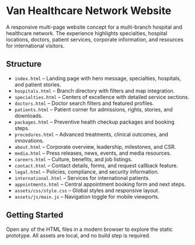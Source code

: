 # Van Healthcare Network Website

A responsive multi-page website concept for a multi-branch hospital and healthcare network. The experience highlights specialties, hospital locations, doctors, patient services, corporate information, and resources for international visitors.

## Structure

- `index.html` – Landing page with hero message, specialties, hospitals, and patient stories.
- `hospitals.html` – Branch directory with filters and map integration.
- `specialties.html` – Centers of excellence with detailed service sections.
- `doctors.html` – Doctor search filters and featured profiles.
- `patients.html` – Patient corner for admissions, rights, stories, and downloads.
- `packages.html` – Preventive health checkup packages and booking steps.
- `procedures.html` – Advanced treatments, clinical outcomes, and innovations.
- `about.html` – Corporate overview, leadership, milestones, and CSR.
- `media.html` – Press releases, news, events, and media resources.
- `careers.html` – Culture, benefits, and job listings.
- `contact.html` – Contact details, forms, and request callback feature.
- `legal.html` – Policies, compliance, and security information.
- `international.html` – Services for international patients.
- `appointments.html` – Central appointment booking form and next steps.
- `assets/css/style.css` – Global styles and responsive layout.
- `assets/js/main.js` – Navigation toggle for mobile viewports.

## Getting Started

Open any of the HTML files in a modern browser to explore the static prototype. All assets are local, and no build step is required.
